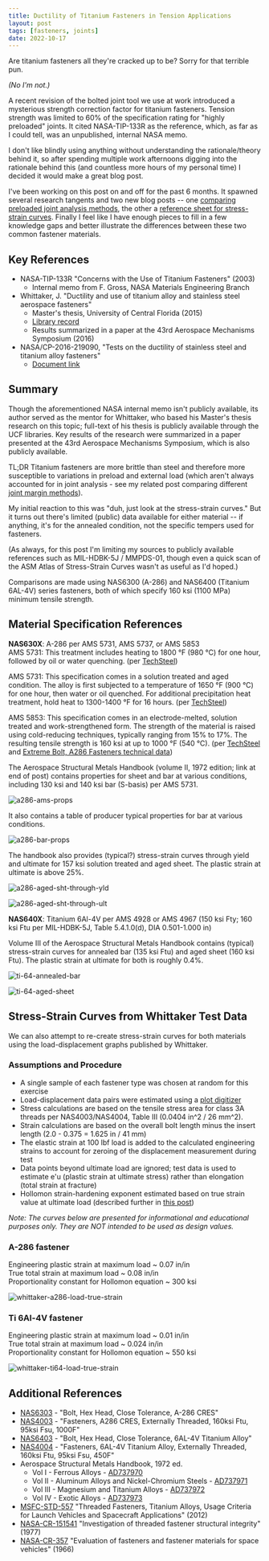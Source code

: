 ```yaml
---
title: Ductility of Titanium Fasteners in Tension Applications
layout: post
tags: [fasteners, joints]
date: 2022-10-17
---
```

Are titanium fasteners all they're cracked up to be? Sorry for that terrible pun.

_(No I'm not.)_

A recent revision of the bolted joint tool we use at work introduced a mysterious strength correction factor for titanium fasteners. Tension strength was limited to 60% of the specification rating for "highly preloaded" joints. It cited NASA-TIP-133R as the reference, which, as far as I could tell, was an unpublished, internal NASA memo.

I don't like blindly using anything without understanding the rationale/theory behind it, so after spending multiple work afternoons digging into the rationale behind this (and countless more hours of my personal time) I decided it would make a great blog post.

I've been working on this post on and off for the past 6 months. It spawned several research tangents and two new blog posts -- one [comparing preloaded joint analysis methods](/_posts/2022-08-31-joint-margin-methods.md), the other a [reference sheet for stress-strain curves](/_posts/2022-09-05-engineering-true-stress.md). Finally I feel like I have enough pieces to fill in a few knowledge gaps and better illustrate the differences between these two common fastener materials.

## Key References
- NASA-TIP-133R "Concerns with the Use of Titanium Fasteners" (2003)
  - Internal memo from F. Gross, NASA Materials Engineering Branch
- Whittaker, J. "Ductility and use of titanium alloy and stainless steel aerospace fasteners"
  - Master's thesis, University of Central Florida (2015)
  - [Library record](https://digitalcommons.usf.edu/etd/5796/)
  - Results summarized in a paper at the 43rd Aerospace Mechanisms Symposium (2016) 
- NASA/CP-2016-219090, "Tests on the ductility of stainless steel and titanium alloy fasteners" 
    - [Document link](https://www.esmats.eu/amspapers/pastpapers/pdfs/2016/whittaker.pdf)

## Summary 
Though the aforementioned NASA internal memo isn't publicly available, its author served as the mentor for Whittaker, who based his Master's thesis research on this topic; full-text of his thesis is publicly available through the UCF libraries. Key results of the research were summarized in a paper presented at the 43rd Aerospace Mechanisms Symposium, which is also publicly available.

TL;DR Titanium fasteners are more brittle than steel and therefore more susceptible to variations in preload and external load (which aren't always accounted for in joint analysis - see my related post comparing different [joint margin methods](/_posts/2022-08-31-joint-margin-methods.md)).

My initial reaction to this was "duh, just look at the stress-strain curves." But it turns out there's limited (public) data available for either material -- if anything, it's for the annealed condition, not the specific tempers used for fasteners. 

(As always, for this post I'm limiting my sources to publicly available references such as MIL-HDBK-5J / MMPDS-01, though even a quick scan of the ASM Atlas of Stress-Strain Curves wasn't as useful as I'd hoped.) 

Comparisons are made using NAS6300 (A-286) and NAS6400 (Titanium 6AL-4V) series fasteners, both of which specify 160 ksi (1100 MPa) minimum tensile strength. 

## Material Specification References

**NAS630X**: A-286 per AMS 5731, AMS 5737, or AMS 5853  
AMS 5731: This treatment includes heating to 1800 °F (980 °C) for one hour, followed by oil or water quenching. (per [TechSteel](https://www.techsteel.net/alloy/stainless-steel/a286/ams-5731))

AMS 5731: This specification comes in a solution treated and aged condition. The alloy is first subjected to a temperature of 1650 °F (900 °C) for one hour, then water or oil quenched. For additional precipitation heat treatment, hold heat to 1300-1400 °F for 16 hours. (per [TechSteel](https://www.techsteel.net/alloy/stainless-steel/a286/ams-5737))

AMS 5853: This specification comes in an electrode-melted, solution treated and work-strengthened form. The strength of the material is raised using cold-reducing techniques, typically ranging from 15% to 17%. The resulting tensile strength is 160 ksi at up to 1000 °F (540 °C). (per [TechSteel](https://www.techsteel.net/alloy/stainless-steel/a286/ams-5853) and [Extreme Bolt, A286 Fasteners technical data](https://www.extreme-bolt.com/a-286-fasteners-flanges.html#ASTMA453Fasteners))

The Aerospace Structural Metals Handbook (volume II, 1972 edition; link at end of post) contains properties for sheet and bar at various conditions, including 130 ksi and 140 ksi bar (S-basis) per AMS 5731. 

![a286-ams-props](/assets/ti-ductility/a286-ams-props.png)

It also contains a table of producer typical properties for bar at various conditions.

![a286-bar-props](/assets/ti-ductility/ASMH-II-A286-props.png)

The handbook also provides (typical?) stress-strain curves through yield and ultimate for 157 ksi solution treated and aged sheet. The plastic strain at ultimate is above 25%.

![a286-aged-sht-through-yld](/assets/ti-ductility/ASMH-II-A286-aged-sht-yld.png)

![a286-aged-sht-through-ult](/assets/ti-ductility/ASMH-II-A286-aged-sht-ult-epu.png)

**NAS640X**: Titanium 6Al-4V per AMS 4928 or AMS 4967 (150 ksi Fty; 160 ksi Ftu per MIL-HDBK-5J, Table 5.4.1.0(d), DIA 0.501-1.000 in)

Volume III of the Aerospace Structural Metals Handbook contains (typical) stress-strain curves for annealed bar (135 ksi Ftu) and aged sheet (160 ksi Ftu). The plastic strain at ultimate for both is roughly 0.4%.

![ti-64-annealed-bar](/assets/ti-ductility/ASMH-III-Ti64-annbar-epu.png)

![ti-64-aged-sheet](/assets/ti-ductility/ASMH-III-Ti64-agsht-epu.png)


## Stress-Strain Curves from Whittaker Test Data

We can also attempt to re-create stress-strain curves for both materials using the load-displacement graphs published by Whittaker. 

### Assumptions and Procedure
- A single sample of each fastener type was chosen at random for this exercise
- Load-displacement data pairs were estimated using a [plot digitizer](https://automeris.io/WebPlotDigitizer/)
- Stress calculations are based on the tensile stress area for class 3A threads per NAS4003/NAS4004, Table III (0.0404 in^2 / 26 mm^2).
- Strain calculations are based on the overall bolt length minus the insert length (2.0 - 0.375 = 1.625 in / 41 mm) 
- The elastic strain at 100 lbf load is added to the calculated engineering strains to account for zeroing of the displacement measurement during test
- Data points beyond ultimate load are ignored; test data is used to estimate e'u (plastic strain at ultimate stress) rather than elongation (total strain at fracture)
- Hollomon strain-hardening exponent estimated based on true strain value at ultimate load (described further in [this post](/_posts/2022-09-05-engineering-true-stress.md))

<em>Note: The curves below are presented for informational and educational purposes only. They are NOT intended to be used as design values.</em>

### A-286 fastener 
Engineering plastic strain at maximum load ~ 0.07 in/in  
True total strain at maximum load ~ 0.08 in/in  
Proportionality constant for Hollomon equation ~ 300 ksi

![whittaker-a286-load-true-strain](/assets/ti-ductility/whit-a286-true-s-e.png)

### Ti 6Al-4V fastener
Engineering plastic strain at maximum load ~ 0.01 in/in  
True total strain at maximum load ~ 0.024 in/in  
Proportionality constant for Hollomon equation ~ 550 ksi

![whittaker-ti64-load-true-strain](/assets/ti-ductility/whit-ti64-true-s-e.png)

## Additional References
- [NAS6303](https://ntrl.ntis.gov/NTRL/dashboard/searchResults/titleDetail/NAS63036320.xhtml) - "Bolt, Hex Head, Close Tolerance, A-286 CRES"
- [NAS4003](https://ntrl.ntis.gov/NTRL/dashboard/searchResults/titleDetail/NAS4003.xhtml) - "Fasteners, A286 CRES, Externally Threaded, 160ksi Ftu, 95ksi Fsu, 1000F"
- [NAS6403](https://ntrl.ntis.gov/NTRL/dashboard/searchResults/titleDetail/NAS64036420.xhtml) - "Bolt, Hex Head, Close Tolerance, 6AL-4V Titanium Alloy"
- [NAS4004](https://ntrl.ntis.gov/NTRL/dashboard/searchResults/titleDetail/NAS4004.xhtml) - "Fasteners, 6AL-4V Titanium Alloy, Externally Threaded, 160ksi Ftu, 95ksi Fsu, 450F"
- Aerospace Structural Metals Handbook, 1972 ed.
  - Vol I - Ferrous Alloys - [AD737970](https://ntrl.ntis.gov/NTRL/dashboard/searchResults/titleDetail/AD737970.xhtml)
  - Vol II - Aluminum Alloys and Nickel-Chromium Steels - [AD737971](https://ntrl.ntis.gov/NTRL/dashboard/searchResults/titleDetail/AD737971.xhtml)
  - Vol III - Magnesium and Titanium Alloys - [AD737972](https://ntrl.ntis.gov/NTRL/dashboard/searchResults/titleDetail/AD737972.xhtml)
  - Vol IV - Exotic Alloys - [AD737973](https://ntrl.ntis.gov/NTRL/dashboard/searchResults/titleDetail/AD737973.xhtml)
- [MSFC-STD-557](https://standards.nasa.gov/standard/msfc/msfc-std-557) "Threaded Fasteners, Titanium Alloys, Usage Criteria for Launch Vehicles and Spacecraft Applications" (2012)
- [NASA-CR-151541](https://ntrs.nasa.gov/citations/19780002530) "Investigation of threaded fastener structural integrity" (1977)
- [NASA-CR-357](https://ntrs.nasa.gov/citations/19660005495) "Evaluation of fasteners and fastener materials for space vehicles" (1966)
